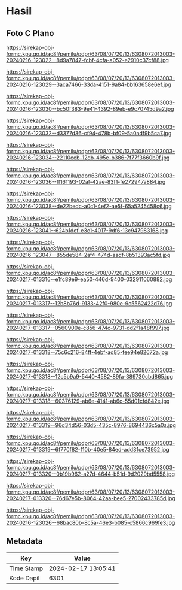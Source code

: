 # Hasil

## Foto C Plano

https://sirekap-obj-formc.kpu.go.id/ac8f/pemilu/pdpr/63/08/07/20/13/6308072013003-20240216-123022--8d9a7847-fcbf-4cfa-a052-e2910c37cf88.jpg

https://sirekap-obj-formc.kpu.go.id/ac8f/pemilu/pdpr/63/08/07/20/13/6308072013003-20240216-123029--3aca7466-33da-4151-9a84-bb163658e6ef.jpg

https://sirekap-obj-formc.kpu.go.id/ac8f/pemilu/pdpr/63/08/07/20/13/6308072013003-20240216-123030--bc50f383-9e41-4392-89eb-e9c70745d9a2.jpg

https://sirekap-obj-formc.kpu.go.id/ac8f/pemilu/pdpr/63/08/07/20/13/6308072013003-20240216-123032--d3377d36-cf94-478b-bf09-5a0adf9b5ca7.jpg

https://sirekap-obj-formc.kpu.go.id/ac8f/pemilu/pdpr/63/08/07/20/13/6308072013003-20240216-123034--22110ceb-12db-495e-b386-7f77f3660b9f.jpg

https://sirekap-obj-formc.kpu.go.id/ac8f/pemilu/pdpr/63/08/07/20/13/6308072013003-20240216-123036--ff161193-02af-42ae-83f1-fe272947a884.jpg

https://sirekap-obj-formc.kpu.go.id/ac8f/pemilu/pdpr/63/08/07/20/13/6308072013003-20240216-123038--de22bedc-a0c1-4ef2-ae5f-65a5245458c6.jpg

https://sirekap-obj-formc.kpu.go.id/ac8f/pemilu/pdpr/63/08/07/20/13/6308072013003-20240216-123041--624b1dcf-e3c1-4017-9df6-13c947983168.jpg

https://sirekap-obj-formc.kpu.go.id/ac8f/pemilu/pdpr/63/08/07/20/13/6308072013003-20240216-123047--855de584-2af4-474d-aadf-8b51393ac5fd.jpg

https://sirekap-obj-formc.kpu.go.id/ac8f/pemilu/pdpr/63/08/07/20/13/6308072013003-20240217-013316--e1fc89e9-ea50-446d-9400-032911060882.jpg

https://sirekap-obj-formc.kpu.go.id/ac8f/pemilu/pdpr/63/08/07/20/13/6308072013003-20240217-013317--12b8b76d-9133-42f0-980e-9c5562422d76.jpg

https://sirekap-obj-formc.kpu.go.id/ac8f/pemilu/pdpr/63/08/07/20/13/6308072013003-20240217-013317--0560900e-c856-474c-9731-dd2f1a48f997.jpg

https://sirekap-obj-formc.kpu.go.id/ac8f/pemilu/pdpr/63/08/07/20/13/6308072013003-20240217-013318--75c6c216-84ff-4ebf-ad85-fee94e82672a.jpg

https://sirekap-obj-formc.kpu.go.id/ac8f/pemilu/pdpr/63/08/07/20/13/6308072013003-20240217-013318--12c5b9a9-5440-4582-89fa-389730cbd865.jpg

https://sirekap-obj-formc.kpu.go.id/ac8f/pemilu/pdpr/63/08/07/20/13/6308072013003-20240217-013318--60376129-ab6e-4141-ab6c-55d01cfd842e.jpg

https://sirekap-obj-formc.kpu.go.id/ac8f/pemilu/pdpr/63/08/07/20/13/6308072013003-20240217-013319--96d34d56-03d5-435c-8976-8694436c5a0a.jpg

https://sirekap-obj-formc.kpu.go.id/ac8f/pemilu/pdpr/63/08/07/20/13/6308072013003-20240217-013319--6f770f82-f10b-40e5-84ed-add31ce73952.jpg

https://sirekap-obj-formc.kpu.go.id/ac8f/pemilu/pdpr/63/08/07/20/13/6308072013003-20240217-013320--0b19b962-a27d-4644-b51d-9d2029bd5558.jpg

https://sirekap-obj-formc.kpu.go.id/ac8f/pemilu/pdpr/63/08/07/20/13/6308072013003-20240217-013320--76d67e5b-8064-42aa-bee5-27002433785d.jpg

https://sirekap-obj-formc.kpu.go.id/ac8f/pemilu/pdpr/63/08/07/20/13/6308072013003-20240216-123026--68bac80b-8c5a-46e3-b085-c5866c969fe3.jpg


## Metadata

| Key        | Value               |
| ---------- | ------------------- |
| Time Stamp | 2024-02-17 13:05:41 |
| Kode Dapil | 6301                |



